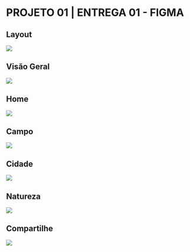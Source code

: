 <h1>PROJETO 01 | ENTREGA 01 - FIGMA</h1>
<h2>Layout</h2>
<img src="Perfil.png">
<br>
<h2>Visão Geral</h2>
<img src="Slice 1.png">
<br>
<h2>Home</h2>
<img src="Home.png">
<br>
<h2>Campo</h2>
<img src="Campo.png">
<br>
<h2>Cidade</h2>
<img src="Cidade.png">
<br>
<h2>Natureza</h2>
<img src="Natureza.png">
<br>
<h2>Compartilhe</h2>
<img src="Contato.png">
<br>

